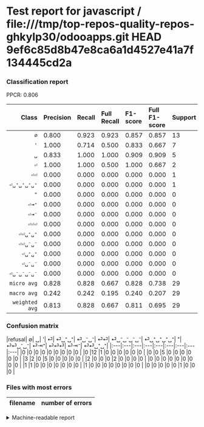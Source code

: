# Test report for javascript / file:///tmp/top-repos-quality-repos-ghkylp30/odooapps.git HEAD 9ef6c85d8b47e8ca6a1d4527e41a7f134445cd2a

### Classification report

PPCR: 0.806

| Class | Precision | Recall | Full Recall | F1-score | Full F1-score | Support | Full Support | PPCR |
|------:|:----------|:-------|:------------|:---------|:---------|:--------|:-------------|:-----|
| `∅` | 0.800| 0.923| 0.923| 0.857| 0.857| 13| 13| 1.000 |
| `'` | 1.000| 0.714| 0.500| 0.833| 0.667| 7| 10| 0.700 |
| `␣` | 0.833| 1.000| 1.000| 0.909| 0.909| 5| 5| 1.000 |
| `⏎` | 1.000| 1.000| 0.500| 1.000| 0.667| 2| 4| 0.500 |
| `⏎⏎` | 0.000| 0.000| 0.000| 0.000| 0.000| 1| 2| 0.500 |
| `⏎␣⁺␣⁺␣⁺␣⁺` | 0.000| 0.000| 0.000| 0.000| 0.000| 1| 1| 1.000 |
| `"` | 0.000| 0.000| 0.000| 0.000| 0.000| 0| 0| 0.000 |
| `⏎⇥⁺` | 0.000| 0.000| 0.000| 0.000| 0.000| 0| 0| 0.000 |
| `⏎⇥⁻` | 0.000| 0.000| 0.000| 0.000| 0.000| 0| 0| 0.000 |
| `⏎⏎⏎` | 0.000| 0.000| 0.000| 0.000| 0.000| 0| 0| 0.000 |
| `⏎⏎␣⁺␣⁺` | 0.000| 0.000| 0.000| 0.000| 0.000| 0| 0| 0.000 |
| `⏎⏎␣⁻␣⁻` | 0.000| 0.000| 0.000| 0.000| 0.000| 0| 0| 0.000 |
| `⏎␣⁺␣⁺` | 0.000| 0.000| 0.000| 0.000| 0.000| 0| 0| 0.000 |
| `⏎␣⁻␣⁻` | 0.000| 0.000| 0.000| 0.000| 0.000| 0| 0| 0.000 |
| `⏎␣⁻␣⁻␣⁻␣⁻` | 0.000| 0.000| 0.000| 0.000| 0.000| 0| 1| 0.000 |
| `micro avg` | 0.828| 0.828| 0.667| 0.828| 0.738| 29| 36| 0.806 |
| `macro avg` | 0.242| 0.242| 0.195| 0.240| 0.207| 29| 36| 0.806 |
| `weighted avg` | 0.813| 0.828| 0.667| 0.811| 0.695| 29| 36| 0.806 |

### Confusion matrix

|refusal|  ∅| ␣| '| ⏎| ⏎␣⁺␣⁺| ⏎␣⁻␣⁻| ⏎⏎| ⏎␣⁻␣⁻␣⁻␣⁻| ⏎␣⁺␣⁺␣⁺␣⁺| "| ⏎⏎␣⁻␣⁻| ⏎⇥⁺| ⏎⏎⏎| ⏎⇥⁻| ⏎⏎␣⁺␣⁺| 
|:---|:---|:---|:---|:---|:---|:---|:---|:---|
|0 |0 |0 |0 |0 |0 |0 |0 |0 |
|0 |12 |1 |0 |0 |0 |0 |0 |0 |
|0 |0 |5 |0 |0 |0 |0 |0 |0 |
|3 |2 |0 |5 |0 |0 |0 |0 |0 |
|2 |0 |0 |0 |2 |0 |0 |0 |0 |
|0 |0 |0 |0 |0 |0 |0 |0 |0 |
|1 |1 |0 |0 |0 |0 |0 |0 |0 |
|1 |0 |0 |0 |0 |0 |0 |0 |0 |
|0 |0 |0 |0 |0 |1 |0 |0 |0 |

### Files with most errors

| filename | number of errors|
|:----:|:-----|

<details>
    <summary>Machine-readable report</summary>
```json
{
  "cl_report": {"\"": {"f1-score": 0.0, "precision": 0.0, "recall": 0.0, "support": 0}, "\u0027": {"f1-score": 0.8333333333333333, "precision": 1.0, "recall": 0.7142857142857143, "support": 7}, "macro avg": {"f1-score": 0.23997113997113997, "precision": 0.24222222222222223, "recall": 0.24249084249084252, "support": 29}, "micro avg": {"f1-score": 0.8275862068965517, "precision": 0.8275862068965517, "recall": 0.8275862068965517, "support": 29}, "weighted avg": {"f1-score": 0.8110912076429317, "precision": 0.8126436781609195, "recall": 0.8275862068965517, "support": 29}, "\u2205": {"f1-score": 0.8571428571428571, "precision": 0.8, "recall": 0.9230769230769231, "support": 13}, "\u23ce": {"f1-score": 1.0, "precision": 1.0, "recall": 1.0, "support": 2}, "\u23ce\u21e5\u207a": {"f1-score": 0.0, "precision": 0.0, "recall": 0.0, "support": 0}, "\u23ce\u21e5\u207b": {"f1-score": 0.0, "precision": 0.0, "recall": 0.0, "support": 0}, "\u23ce\u23ce": {"f1-score": 0.0, "precision": 0.0, "recall": 0.0, "support": 1}, "\u23ce\u23ce\u23ce": {"f1-score": 0.0, "precision": 0.0, "recall": 0.0, "support": 0}, "\u23ce\u23ce\u2423\u207a\u2423\u207a": {"f1-score": 0.0, "precision": 0.0, "recall": 0.0, "support": 0}, "\u23ce\u23ce\u2423\u207b\u2423\u207b": {"f1-score": 0.0, "precision": 0.0, "recall": 0.0, "support": 0}, "\u23ce\u2423\u207a\u2423\u207a": {"f1-score": 0.0, "precision": 0.0, "recall": 0.0, "support": 0}, "\u23ce\u2423\u207a\u2423\u207a\u2423\u207a\u2423\u207a": {"f1-score": 0.0, "precision": 0.0, "recall": 0.0, "support": 1}, "\u23ce\u2423\u207b\u2423\u207b": {"f1-score": 0.0, "precision": 0.0, "recall": 0.0, "support": 0}, "\u23ce\u2423\u207b\u2423\u207b\u2423\u207b\u2423\u207b": {"f1-score": 0.0, "precision": 0.0, "recall": 0.0, "support": 0}, "\u2423": {"f1-score": 0.9090909090909091, "precision": 0.8333333333333334, "recall": 1.0, "support": 5}},
  "cl_report_full": {"\"": {"f1-score": 0.0, "precision": 0.0, "recall": 0.0, "support": 0}, "\u0027": {"f1-score": 0.6666666666666666, "precision": 1.0, "recall": 0.5, "support": 10}, "macro avg": {"f1-score": 0.20663780663780662, "precision": 0.24222222222222223, "recall": 0.1948717948717949, "support": 36}, "micro avg": {"f1-score": 0.7384615384615385, "precision": 0.8275862068965517, "recall": 0.6666666666666666, "support": 36}, "weighted avg": {"f1-score": 0.695045695045695, "precision": 0.7935185185185185, "recall": 0.6666666666666666, "support": 36}, "\u2205": {"f1-score": 0.8571428571428571, "precision": 0.8, "recall": 0.9230769230769231, "support": 13}, "\u23ce": {"f1-score": 0.6666666666666666, "precision": 1.0, "recall": 0.5, "support": 4}, "\u23ce\u21e5\u207a": {"f1-score": 0.0, "precision": 0.0, "recall": 0.0, "support": 0}, "\u23ce\u21e5\u207b": {"f1-score": 0.0, "precision": 0.0, "recall": 0.0, "support": 0}, "\u23ce\u23ce": {"f1-score": 0.0, "precision": 0.0, "recall": 0.0, "support": 2}, "\u23ce\u23ce\u23ce": {"f1-score": 0.0, "precision": 0.0, "recall": 0.0, "support": 0}, "\u23ce\u23ce\u2423\u207a\u2423\u207a": {"f1-score": 0.0, "precision": 0.0, "recall": 0.0, "support": 0}, "\u23ce\u23ce\u2423\u207b\u2423\u207b": {"f1-score": 0.0, "precision": 0.0, "recall": 0.0, "support": 0}, "\u23ce\u2423\u207a\u2423\u207a": {"f1-score": 0.0, "precision": 0.0, "recall": 0.0, "support": 0}, "\u23ce\u2423\u207a\u2423\u207a\u2423\u207a\u2423\u207a": {"f1-score": 0.0, "precision": 0.0, "recall": 0.0, "support": 1}, "\u23ce\u2423\u207b\u2423\u207b": {"f1-score": 0.0, "precision": 0.0, "recall": 0.0, "support": 0}, "\u23ce\u2423\u207b\u2423\u207b\u2423\u207b\u2423\u207b": {"f1-score": 0.0, "precision": 0.0, "recall": 0.0, "support": 1}, "\u2423": {"f1-score": 0.9090909090909091, "precision": 0.8333333333333334, "recall": 1.0, "support": 5}},
  "ppcr": 0.8055555555555556
}
```
</details>
